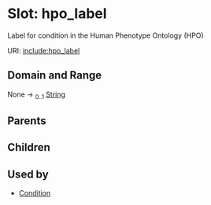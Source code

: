 
# Slot: hpo_label


Label for condition in the Human Phenotype Ontology (HPO)

URI: [include:hpo_label](https://w3id.org/include/hpo_label)


## Domain and Range

None &#8594;  <sub>0..1</sub> [String](types/String.md)

## Parents


## Children


## Used by

 * [Condition](Condition.md)
